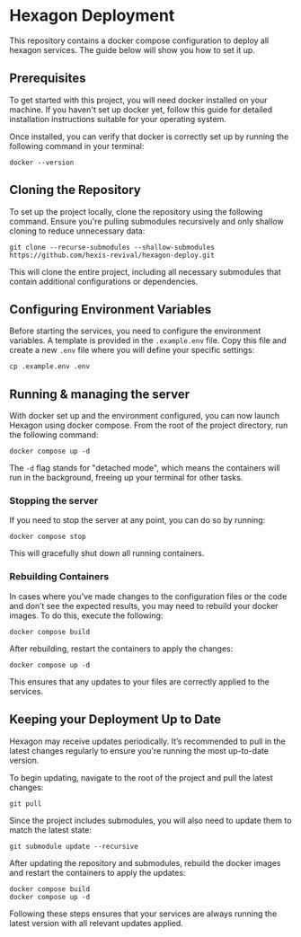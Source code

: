 # Hexagon Deployment

This repository contains a docker compose configuration to deploy all hexagon services. The guide below will show you how to set it up.

## Prerequisites

To get started with this project, you will need docker installed on your machine. If you haven't set up docker yet, follow this guide for detailed installation instructions suitable for your operating system.

Once installed, you can verify that docker is correctly set up by running the following command in your terminal:

```
docker --version
```

## Cloning the Repository

To set up the project locally, clone the repository using the following command. Ensure you're pulling submodules recursively and only shallow cloning to reduce unnecessary data:

```
git clone --recurse-submodules --shallow-submodules https://github.com/hexis-revival/hexagon-deploy.git
```

This will clone the entire project, including all necessary submodules that contain additional configurations or dependencies.

## Configuring Environment Variables

Before starting the services, you need to configure the environment variables. A template is provided in the `.example.env` file. Copy this file and create a new `.env` file where you will define your specific settings:

```
cp .example.env .env
```

## Running & managing the server

With docker set up and the environment configured, you can now launch Hexagon using docker compose. From the root of the project directory, run the following command:

```
docker compose up -d
```

The `-d` flag stands for "detached mode", which means the containers will run in the background, freeing up your terminal for other tasks.

### Stopping the server

If you need to stop the server at any point, you can do so by running:

```
docker compose stop
```

This will gracefully shut down all running containers.

### Rebuilding Containers

In cases where you’ve made changes to the configuration files or the code and don’t see the expected results, you may need to rebuild your docker images. To do this, execute the following:

```
docker compose build
```

After rebuilding, restart the containers to apply the changes:

```
docker compose up -d
```

This ensures that any updates to your files are correctly applied to the services.

## Keeping your Deployment Up to Date

Hexagon may receive updates periodically. It’s recommended to pull in the latest changes regularly to ensure you're running the most up-to-date version.

To begin updating, navigate to the root of the project and pull the latest changes:

```
git pull
```

Since the project includes submodules, you will also need to update them to match the latest state:

```
git submodule update --recursive
```

After updating the repository and submodules, rebuild the docker images and restart the containers to apply the updates:

```
docker compose build
docker compose up -d
```

Following these steps ensures that your services are always running the latest version with all relevant updates applied.